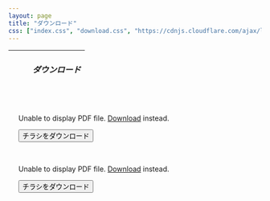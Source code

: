 ```yaml
---
layout: page
title: "ダウンロード"
css: ["index.css", "download.css", "https://cdnjs.cloudflare.com/ajax/libs/font-awesome/4.7.0/css/font-awesome.min.css"]
---
```


<table class="afzIcons" style="table-layout: fixed; background-image: url('{{site.baseurl}}/assets/img/top.png'); width: 100%; max-width: 640px; height: 80px;">
  <tr>
    <td><div style="margin-left: 40px"><h5><span class="afz-heading-colored">ダウンロード</span></h5></div></td>
  </tr>
</table>

<div style="padding-left: 20px; padding-right: 20px">

<br>

<p>

<object data="/assets/afz.pdf#navpanes=0" type="application/pdf" width="100%" height="500px">
  <p>Unable to display PDF file. <a href="https://drive.google.com/file/d/1PT9eS5mkG6AiULxku66JCMEyWpMgzTt2/view">Download</a> instead.</p>
</object>

<button class="btnic" type="submit" onclick="window.open('https://drive.google.com/file/d/1PT9eS5mkG6AiULxku66JCMEyWpMgzTt2/view')"><i class="fa fa-download"></i> チラシをダウンロード</button>

</p>

<br>

<p>

<object data="/assets/NoIsraeliProducts.pdf#navpanes=0" type="application/pdf" width="100%" height="500px">
  <p>Unable to display PDF file. <a href="https://drive.google.com/file/d/1P-VdQHfjQB9Rnln0kFVdhP4tqkrq9ibD/view">Download</a> instead.</p>
</object>

<button class="btnic" type="submit" onclick="window.open('https://drive.google.com/file/d/1P-VdQHfjQB9Rnln0kFVdhP4tqkrq9ibD/view')"><i class="fa fa-download"></i> チラシをダウンロード</button>

</p>

<br>

</div>
